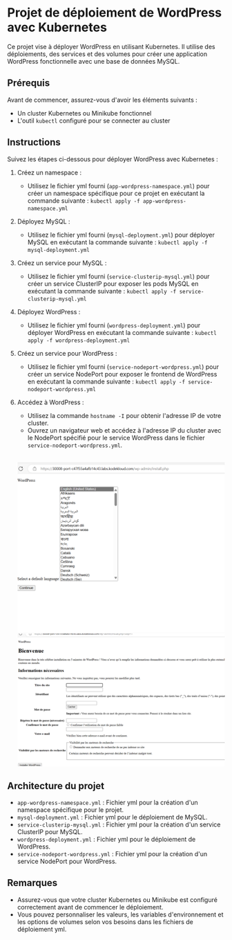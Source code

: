 # Projet de déploiement de WordPress avec Kubernetes

Ce projet vise à déployer WordPress en utilisant Kubernetes. Il utilise des déploiements, des services et des volumes pour créer une application WordPress fonctionnelle avec une base de données MySQL.

## Prérequis

Avant de commencer, assurez-vous d'avoir les éléments suivants :

- Un cluster Kubernetes ou Minikube fonctionnel
- L'outil `kubectl` configuré pour se connecter au cluster

## Instructions

Suivez les étapes ci-dessous pour déployer WordPress avec Kubernetes :

1. Créez un namespace :
   - Utilisez le fichier yml fourni (`app-wordpress-namespace.yml`) pour créer un namespace spécifique pour ce projet en exécutant la commande suivante : `kubectl apply -f app-wordpress-namespace.yml`

2. Déployez MySQL :
   - Utilisez le fichier yml fourni (`mysql-deployment.yml`) pour déployer MySQL en exécutant la commande suivante : `kubectl apply -f mysql-deployment.yml`

3. Créez un service pour MySQL :
   - Utilisez le fichier yml fourni (`service-clusterip-mysql.yml`) pour créer un service ClusterIP pour exposer les pods MySQL en exécutant la commande suivante : `kubectl apply -f service-clusterip-mysql.yml`

4. Déployez WordPress :
   - Utilisez le fichier yml fourni (`wordpress-deployment.yml`) pour déployer WordPress en exécutant la commande suivante : `kubectl apply -f wordpress-deployment.yml`

5. Créez un service pour WordPress :
   - Utilisez le fichier yml fourni (`service-nodeport-wordpress.yml`) pour créer un service NodePort pour exposer le frontend de WordPress en exécutant la commande suivante : `kubectl apply -f service-nodeport-wordpress.yml`

6. Accédez à WordPress :
   - Utilisez la commande `hostname -I` pour obtenir l'adresse IP de votre cluster.
   - Ouvrez un navigateur web et accédez à l'adresse IP du cluster avec le NodePort spécifié pour le service WordPress dans le fichier `service-nodeport-wordpress.yml`.
    <br>

   ![proof-wordpress](img1.png)
   ![proof-wordpress](img2.png)


## Architecture du projet

- `app-wordpress-namespace.yml` : Fichier yml pour la création d'un namespace spécifique pour le projet.
- `mysql-deployment.yml` : Fichier yml pour le déploiement de MySQL.
- `service-clusterip-mysql.yml` : Fichier yml pour la création d'un service ClusterIP pour MySQL.
- `wordpress-deployment.yml` : Fichier yml pour le déploiement de WordPress.
- `service-nodeport-wordpress.yml` : Fichier yml pour la création d'un service NodePort pour WordPress.

## Remarques

- Assurez-vous que votre cluster Kubernetes ou Minikube est configuré correctement avant de commencer le déploiement.
- Vous pouvez personnaliser les valeurs, les variables d'environnement et les options de volumes selon vos besoins dans les fichiers de déploiement yml.
  

